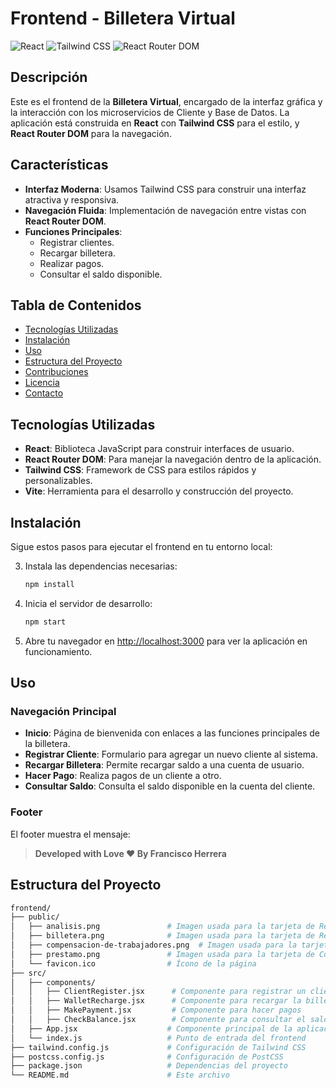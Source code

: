 # Frontend - Billetera Virtual

![React](https://img.shields.io/badge/React-17.0.2-blue.svg)
![Tailwind CSS](https://img.shields.io/badge/TailwindCSS-2.2.19-blue.svg)
![React Router DOM](https://img.shields.io/badge/React%20Router%20DOM-6.0-blue.svg)

## Descripción

Este es el frontend de la **Billetera Virtual**, encargado de la interfaz gráfica y la interacción con los microservicios de Cliente y Base de Datos. La aplicación está construida en **React** con **Tailwind CSS** para el estilo, y **React Router DOM** para la navegación.

## Características

- **Interfaz Moderna**: Usamos Tailwind CSS para construir una interfaz atractiva y responsiva.
- **Navegación Fluida**: Implementación de navegación entre vistas con **React Router DOM**.
- **Funciones Principales**:
  - Registrar clientes.
  - Recargar billetera.
  - Realizar pagos.
  - Consultar el saldo disponible.

## Tabla de Contenidos

- [Tecnologías Utilizadas](#tecnologías-utilizadas)
- [Instalación](#instalación)
- [Uso](#uso)
- [Estructura del Proyecto](#estructura-del-proyecto)
- [Contribuciones](#contribuciones)
- [Licencia](#licencia)
- [Contacto](#contacto)

## Tecnologías Utilizadas

- **React**: Biblioteca JavaScript para construir interfaces de usuario.
- **React Router DOM**: Para manejar la navegación dentro de la aplicación.
- **Tailwind CSS**: Framework de CSS para estilos rápidos y personalizables.
- **Vite**: Herramienta para el desarrollo y construcción del proyecto.

## Instalación

Sigue estos pasos para ejecutar el frontend en tu entorno local:

3. Instala las dependencias necesarias:

    ```bash
    npm install
    ```

5. Inicia el servidor de desarrollo:

    ```bash
    npm start
    ```

6. Abre tu navegador en [http://localhost:3000](http://localhost:3000) para ver la aplicación en funcionamiento.

## Uso

### Navegación Principal

- **Inicio**: Página de bienvenida con enlaces a las funciones principales de la billetera.
- **Registrar Cliente**: Formulario para agregar un nuevo cliente al sistema.
- **Recargar Billetera**: Permite recargar saldo a una cuenta de usuario.
- **Hacer Pago**: Realiza pagos de un cliente a otro.
- **Consultar Saldo**: Consulta el saldo disponible en la cuenta del cliente.

### Footer

El footer muestra el mensaje:

> **Developed with Love ❤️ By Francisco Herrera**

## Estructura del Proyecto

```bash
frontend/
├── public/
│   ├── analisis.png               # Imagen usada para la tarjeta de Registrar Cliente
│   ├── billetera.png              # Imagen usada para la tarjeta de Recargar Billetera
│   ├── compensacion-de-trabajadores.png  # Imagen usada para la tarjeta de Hacer Pago
│   ├── prestamo.png               # Imagen usada para la tarjeta de Consultar Saldo
│   └── favicon.ico                # Ícono de la página
├── src/
│   ├── components/
│   │   ├── ClientRegister.jsx      # Componente para registrar un cliente
│   │   ├── WalletRecharge.jsx      # Componente para recargar la billetera
│   │   ├── MakePayment.jsx         # Componente para hacer pagos
│   │   ├── CheckBalance.jsx        # Componente para consultar el saldo
│   ├── App.jsx                    # Componente principal de la aplicación
│   └── index.js                   # Punto de entrada del frontend
├── tailwind.config.js             # Configuración de Tailwind CSS
├── postcss.config.js              # Configuración de PostCSS
├── package.json                   # Dependencias del proyecto
└── README.md                      # Este archivo
